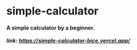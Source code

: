 # simple-calculator
<strong>A simple calculator by a beginner. </strong>
<br>
<br>
<i><b>link: https://simple-calculator-bice.vercel.app/</b></i>

